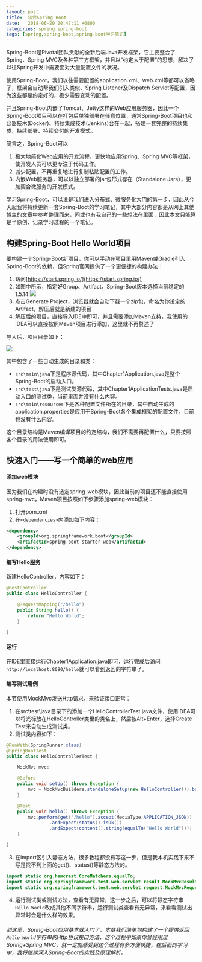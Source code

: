 ```yaml
---
layout: post
title:  初尝Spring-Boot
date:   2018-06-20 20:47:11 +0800
categories: spring spring-boot
tags: [spring,spring-boot,spring-boot学习笔记]
---
```


Spring-Boot是Pivotal团队贡献的全新后端Java开发框架，它主要整合了Spring、Spring MVC及各种第三方框架，并且以“约定大于配置”的思想，解决了以往Spring开发中需要面对大量配置文件的状况。

使用Spring-Boot，我们以往需要配置的application.xml、web.xml等都可以省略了，框架会自动帮我们引入类似<component-scan>、Spring Listener及Dispatch Servlet等配置，因为这些都是约定好的，极少需要变动的配置。

并且Spring-Boot内嵌了Tomcat、Jetty这样的Web应用服务器，因此一个Spring-Boot项目可以在打包后单独部署在任意位置，通常Spring-Boot项目也和容器技术(Docker)、持续集成技术(Jenkins)合在一起，搭建一套完整的持续集成、持续部署、持续交付的开发模式。

简言之，Spring-Boot可以  

1. 极大地简化Web应用的开发流程，更快地应用Spring、Spring MVC等框架，使开发人员可以更专注于代码工作。
2. 减少配置，不再重复地进行复制粘贴配置的工作。
3. 内嵌Web服务器，可以以独立部署的jar包形式存在（Standalone Jars），更加契合微服务的开发模式。

学习Spring-Boot，可以说是我们进入分布式、微服务化大门的第一步，因此从今天起我将持续更新一套Spring-Boot的学习笔记，其中大部分内容都是从网上其他博主的文章中参考整理而来，间或也有我自己的一些想法在里面，因此本文只能算是半原创、记录学习过程的一个笔记。

## 构建Spring-Boot Hello World项目

要构建一个Spring-Boot新项目，你可以手动在项目里用Maven或Gradle引入Spring-Boot的依赖，但Spring官网提供了一个更便捷的构建办法：

1. 访问[https://start.spring.io/](https://start.spring.io/)
2. 如图中所示，指定好Group、Artifact，Spring-Boot版本选择当前稳定的1.5.14
![](https://mcace.me/assets/images/2018/spring-boot-chapter1/img1.jpg)
3. 点击Generate Project，浏览器就会自动下载一个zip包，命名为你设定的Artifact，解压后就是新建的项目
4. 解压后的项目，直接导入IDE中即可，并且需要添加Maven支持，我使用的IDEA可以直接按照Maven项目进行添加，这里就不再赘述了

导入后，项目目录如下：

![](https://mcace.me/assets/images/2018/spring-boot-chapter1/img2.jpg)

其中包含了一些自动生成的目录和类：  

-   `src\main\java`下是程序源代码，其中Chapter1Application.java是整个Spring-Boot的启动入口。  
-   `src\test\java`下是测试类源代码，其中Chapter1ApplicationTests.java是启动入口的测试类，当前里面并没有什么内容。
-   `src\main\resources`下是各种配置文件所在的目录，其中自动生成的application.properties是应用于Spring-Boot各个集成框架的配置文件，目前也没有什么内容。

这个目录结构是Maven编译项目的约定结构，我们不需要再配置什么，只要按照各个目录的用法使用即可。

## 快速入门——写一个简单的web应用

#### 添加web模块

因为我们在构建时没有选定spring-web模块，因此当前的项目还不能直接使用spring-mvc，Maven项目按照如下步骤添加spring-web模块：

1. 打开pom.xml
2. 在`<dependencies>`内添加如下内容：  
```xml
<dependency>
    <groupId>org.springframework.boot</groupId>
    <artifactId>spring-boot-starter-web</artifactId>
</dependency>
```

#### 编写Hello服务

新建HelloController，内容如下：

```java
@RestController
public class HelloController {

    @RequestMapping("/hello")
    public String hello() {
        return "Hello World";
    }

}
```

#### 运行

在IDE里直接运行Chapter1Application.java即可，运行完成后访问`http://localhost:8080/hello`就可以看到返回的字符串了。

#### 编写测试用例

本节使用MockMvc发送Http请求，来验证接口正常：

1. 在src\test\java目录下的添加一个HelloControllerTest.java文件，使用IDEA可以将光标放在HelloController类里的类名上，然后按Alt+Enter，选择Create Test来自动生成测试类。
2. 测试类内容如下：    
```java
@RunWith(SpringRunner.class)
@SpringBootTest
public class HelloControllerTest {

    MockMvc mvc;

    @Before
    public void setUp() throws Exception {
        mvc = MockMvcBuilders.standaloneSetup(new HelloController()).build();
    }

    @Test
    public void hello() throws Exception {
        mvc.perform(get("/hello").accept(MediaType.APPLICATION_JSON))
                .andExpect(status().isOk())
                .andExpect(content().string(equalTo("Hello World")));
    }

}
```
3. 在import区引入静态方法，很多教程都没有写这一步，但是我本机实践下来不写是找不到上面的get()、status()等静态方法的。    
```java  
import static org.hamcrest.CoreMatchers.equalTo;
import static org.springframework.test.web.servlet.result.MockMvcResultMatchers.*;
import static org.springframework.test.web.servlet.request.MockMvcRequestBuilders.*;
```
4. 运行测试类或测试方法，查看有无异常，这一步之后，可以将静态字符串`Hello World`改成其他不同字符串，运行测试类查看有无异常，来看看测试出异常时会是什么样的效果。


###### 到这里，Spring-Boot应用基本就入门了，本章我们简单地构建了一个提供返回`Hello World`字符串的Http协议接口方法，这个过程中如果你曾经用过Spring+Spring MVC，就一定能感受到这个过程有多方便快捷，在后面的学习中，我将继续深入Spring-Boot的实践及原理解析。
